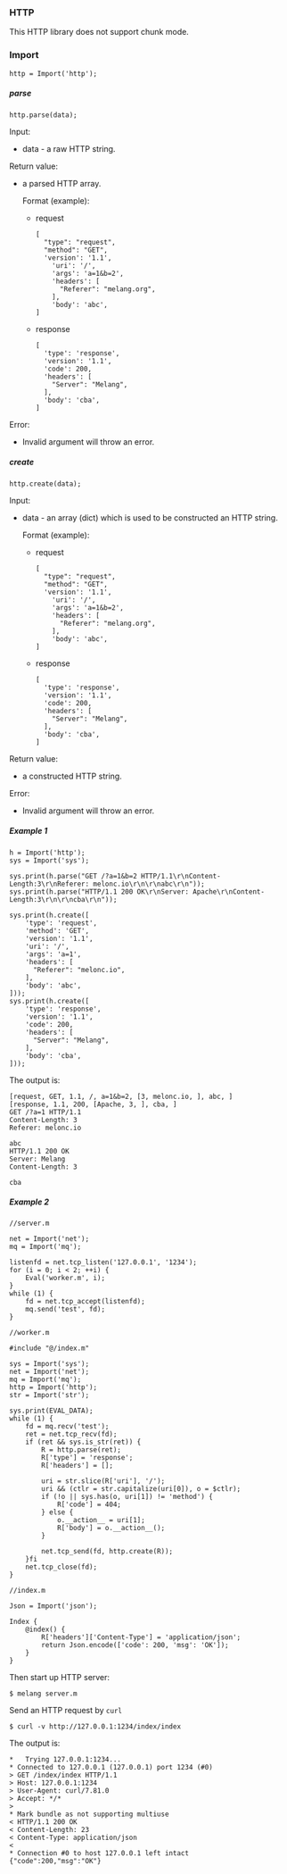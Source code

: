 ### HTTP

This HTTP library does not support chunk mode.



### Import

```
http = Import('http');
```



##### parse

```
http.parse(data);
```

Input:

- data - a raw HTTP string.

Return value:

- a parsed HTTP array.

  Format (example):

  - request

    ```
    [
      "type": "request",
      "method": "GET",
      'version': '1.1',
        'uri': '/',
        'args': 'a=1&b=2',
        'headers': [
          "Referer": "melang.org",
        ],
        'body': 'abc',
    ]
    ```

  - response

    ```
    [
      'type': 'response',
      'version': '1.1',
      'code': 200,
      'headers': [
        "Server": "Melang",
      ],
      'body': 'cba',
    ]
    ```

Error:

- Invalid argument will throw an error.



##### create

```
http.create(data);
```

Input:

- data - an array (dict) which is used to be constructed an HTTP string.

  Format (example):

  - request

    ```
    [
      "type": "request",
      "method": "GET",
      'version': '1.1',
        'uri': '/',
        'args': 'a=1&b=2',
        'headers': [
          "Referer": "melang.org",
        ],
        'body': 'abc',
    ]
    ```

  - response

    ```
    [
      'type': 'response',
      'version': '1.1',
      'code': 200,
      'headers': [
        "Server": "Melang",
      ],
      'body': 'cba',
    ]
    ```

Return value:

- a constructed HTTP string.

Error:

- Invalid argument will throw an error.



##### Example 1

```
h = Import('http');
sys = Import('sys');

sys.print(h.parse("GET /?a=1&b=2 HTTP/1.1\r\nContent-Length:3\r\nReferer: melonc.io\r\n\r\nabc\r\n"));
sys.print(h.parse("HTTP/1.1 200 OK\r\nServer: Apache\r\nContent-Length:3\r\n\r\ncba\r\n"));

sys.print(h.create([
    'type': 'request',
    'method': 'GET',
    'version': '1.1',
    'uri': '/',
    'args': 'a=1',
    'headers': [
      "Referer": "melonc.io",
    ],
    'body': 'abc',
]));
sys.print(h.create([
    'type': 'response',
    'version': '1.1',
    'code': 200,
    'headers': [
      "Server": "Melang",
    ],
    'body': 'cba',
]));
```

The output is:

```
[request, GET, 1.1, /, a=1&b=2, [3, melonc.io, ], abc, ]
[response, 1.1, 200, [Apache, 3, ], cba, ]
GET /?a=1 HTTP/1.1
Content-Length: 3
Referer: melonc.io

abc
HTTP/1.1 200 OK
Server: Melang
Content-Length: 3

cba
```



##### Example 2

```
//server.m

net = Import('net');
mq = Import('mq');

listenfd = net.tcp_listen('127.0.0.1', '1234');
for (i = 0; i < 2; ++i) {
    Eval('worker.m', i);
}
while (1) {
    fd = net.tcp_accept(listenfd);
    mq.send('test', fd);
}
```

```
//worker.m

#include "@/index.m"

sys = Import('sys');
net = Import('net');
mq = Import('mq');
http = Import('http');
str = Import('str');

sys.print(EVAL_DATA);
while (1) {
    fd = mq.recv('test');
    ret = net.tcp_recv(fd);
    if (ret && sys.is_str(ret)) {
        R = http.parse(ret);
        R['type'] = 'response';
        R['headers'] = [];

        uri = str.slice(R['uri'], '/');
        uri && (ctlr = str.capitalize(uri[0]), o = $ctlr);
        if (!o || sys.has(o, uri[1]) != 'method') {
            R['code'] = 404;
        } else {
            o.__action__ = uri[1];
            R['body'] = o.__action__();
        }

        net.tcp_send(fd, http.create(R));
    }fi
    net.tcp_close(fd);
}
```

```
//index.m

Json = Import('json');

Index {
    @index() {
        R['headers']['Content-Type'] = 'application/json';
        return Json.encode(['code': 200, 'msg': 'OK']);
    }
}
```

Then start up HTTP server:

```
$ melang server.m
```

Send an HTTP request by `curl`

```
$ curl -v http://127.0.0.1:1234/index/index
```

The output is:

```
*   Trying 127.0.0.1:1234...
* Connected to 127.0.0.1 (127.0.0.1) port 1234 (#0)
> GET /index/index HTTP/1.1
> Host: 127.0.0.1:1234
> User-Agent: curl/7.81.0
> Accept: */*
> 
* Mark bundle as not supporting multiuse
< HTTP/1.1 200 OK
< Content-Length: 23
< Content-Type: application/json
< 
* Connection #0 to host 127.0.0.1 left intact
{"code":200,"msg":"OK"}
```

